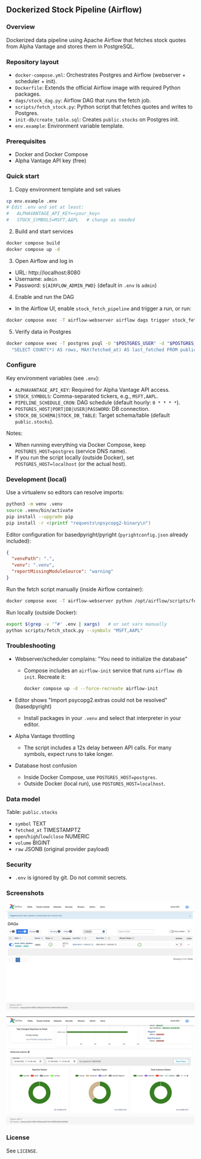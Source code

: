 ## Dockerized Stock Pipeline (Airflow)

### Overview
Dockerized data pipeline using Apache Airflow that fetches stock quotes from Alpha Vantage and stores them in PostgreSQL.

### Repository layout
- `docker-compose.yml`: Orchestrates Postgres and Airflow (webserver + scheduler + init).
- `Dockerfile`: Extends the official Airflow image with required Python packages.
- `dags/stock_dag.py`: Airflow DAG that runs the fetch job.
- `scripts/fetch_stock.py`: Python script that fetches quotes and writes to Postgres.
- `init-db/create_table.sql`: Creates `public.stocks` on Postgres init.
- `env.example`: Environment variable template.

### Prerequisites
- Docker and Docker Compose
- Alpha Vantage API key (free)

### Quick start
1) Copy environment template and set values
```bash
cp env.example .env
# Edit .env and set at least:
#   ALPHAVANTAGE_API_KEY=<your_key>
#   STOCK_SYMBOLS=MSFT,AAPL   # change as needed
```

2) Build and start services
```bash
docker compose build
docker compose up -d
```

3) Open Airflow and log in
- URL: http://localhost:8080
- Username: `admin`
- Password: `${AIRFLOW_ADMIN_PWD}` (default in `.env` is `admin`)

4) Enable and run the DAG
- In the Airflow UI, enable `stock_fetch_pipeline` and trigger a run, or run:
```bash
docker compose exec -T airflow-webserver airflow dags trigger stock_fetch_pipeline
```

5) Verify data in Postgres
```bash
docker compose exec -T postgres psql -U "$POSTGRES_USER" -d "$POSTGRES_DB" -c \
  "SELECT COUNT(*) AS rows, MAX(fetched_at) AS last_fetched FROM public.stocks;"
```

### Configure
Key environment variables (see `.env`):
- `ALPHAVANTAGE_API_KEY`: Required for Alpha Vantage API access.
- `STOCK_SYMBOLS`: Comma-separated tickers, e.g., `MSFT,AAPL`.
- `PIPELINE_SCHEDULE_CRON`: DAG schedule (default hourly: `0 * * * *`).
- `POSTGRES_HOST|PORT|DB|USER|PASSWORD`: DB connection.
- `STOCK_DB_SCHEMA|STOCK_DB_TABLE`: Target schema/table (default `public.stocks`).

Notes:
- When running everything via Docker Compose, keep `POSTGRES_HOST=postgres` (service DNS name).
- If you run the script locally (outside Docker), set `POSTGRES_HOST=localhost` (or the actual host).

### Development (local)
Use a virtualenv so editors can resolve imports:
```bash
python3 -m venv .venv
source .venv/bin/activate
pip install --upgrade pip
pip install -r <(printf "requests\npsycopg2-binary\n")
```

Editor configuration for basedpyright/pyright (`pyrightconfig.json` already included):
```json
{
  "venvPath": ".",
  "venv": ".venv",
  "reportMissingModuleSource": "warning"
}
```

Run the fetch script manually (inside Airflow container):
```bash
docker compose exec -T airflow-webserver python /opt/airflow/scripts/fetch_stock.py --symbols "MSFT,AAPL"
```

Run locally (outside Docker):
```bash
export $(grep -v '^#' .env | xargs)   # or set vars manually
python scripts/fetch_stock.py --symbols "MSFT,AAPL"
```

### Troubleshooting
- Webserver/scheduler complains: "You need to initialize the database"
  - Compose includes an `airflow-init` service that runs `airflow db init`. Recreate it:
    ```bash
    docker compose up -d --force-recreate airflow-init
    ```

- Editor shows "Import psycopg2.extras could not be resolved" (basedpyright)
  - Install packages in your `.venv` and select that interpreter in your editor.

- Alpha Vantage throttling
  - The script includes a 12s delay between API calls. For many symbols, expect runs to take longer.

- Database host confusion
  - Inside Docker Compose, use `POSTGRES_HOST=postgres`.
  - Outside Docker (local run), use `POSTGRES_HOST=localhost`.

### Data model
Table: `public.stocks`
- `symbol` TEXT
- `fetched_at` TIMESTAMPTZ
- `open`/`high`/`low`/`close` NUMERIC
- `volume` BIGINT
- `raw` JSONB (original provider payload)

### Security
- `.env` is ignored by git. Do not commit secrets.

### Screenshots
![Airflow UI](docs/images/airflow-ui.png)

![Airflow DAG](docs/images/airflow-dag.png)

### License
See `LICENSE`.

